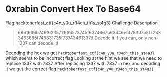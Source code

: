 # 0xrabin Convert Hex To Base64

Flag:hacktoberfest_ctf{c4n_y0u_r34ch_th1s_st4g3}
Challenge Description

>6861636b746f626572666573745f6374667b63346e5f7930755f72333463685f746831735f73743461337d
>Decode it if you can, only non-1337 can decode it!

Decoding the hex we get
`hacktoberfest_ctf{c4n_y0u_r34ch_th1s_st4a3}`
which seems to be incorrect flag
Looking at the hint we see that we need to replace 1337 with 7337
After replacing 1337 with 7337 in hex and decoding it we get the correct flag
```hacktoberfest_ctf{c4n_y0u_r34ch_th1s_st4g3}```